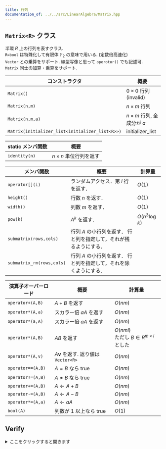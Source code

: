 ```yaml
---
title: 行列
documentation_of: ../../src/LinearAlgebra/Matrix.hpp
---
```


## `Matrix<R>` クラス

半環 $R$ 上の行列を表すクラス. \
`R=bool` は特殊化して有限体 $\mathbb{F}_2$ の意味で用いる. (定数倍高速化) \
`Vector` との乗算をサポート. 線型写像と思って `operotor()` でも記述可.\
`Matrix` 同士の加算・乗算をサポート. 

| コンストラクタ | 概要  |
| ---| --- | 
|`Matrix()`|$0\times 0$ 行列 (invalid)|
|`Matrix(n,m)`|$n\times m$ 行列|
|`Matrix(n,m,a)`|$n\times m$ 行列, 全成分が $a$|
|`Matrix(initializer_list<initializer_list<R>>)`|initializer_list|


| static メンバ関数 | 概要  |
| ---| --- |
|`identity(n)`| $n\times n$ 単位行列を返す |

|  メンバ関数 | 概要  | 計算量  |
| ---| --- | --- |
| `operator[](i)` | ランダムアクセス．第 $i$ 行を返す．| $O(1)$ |
| `height()` | 行数 $n$ を返す．| $O(1)$ |
| `width()` | 列数 $m$ を返す．| $O(1)$ |
| `pow(k)` |  $A^k$ を返す．| $O(n^3\log k)$ |
| `submatrix(rows,cols)` |行列 $A$ の小行列を返す． 行と列を指定して，それが残るようにする． |  |
| `submatrix_rm(rows,cols)` |行列 $A$ の小行列を返す． 行と列を指定して，それを除くようにする． |  |

|  演算子オーバーロード    | 概要  | 計算量  |
| ---| --- | --- |
| `operator+(A,B)` |$A+B$ を返す| $O(nm)$ |
| `operator*(A,a)` |スカラー倍 $aA$ を返す| $O(nm)$ |
| `operator*(a,A)` |スカラー倍 $aA$ を返す| $O(nm)$ |
| `operator*(A,B)` |$AB$ を返す| $O(nml)$ <br> ただし $B\in R^{m\times l}$ とした |
| `operator*(A,v)` |$A\boldsymbol{v}$ を返す. 返り値は `Vector<R>`| $O(nm)$ |
| `operator==(A,B)` |$A=B$ なら true| $O(nm)$ |
| `operator!=(A,B)` |$A\ne B$ なら true| $O(nm)$ |
| `operator+=(A,B)` |$A\leftarrow A+B$| $O(nm)$ |
| `operator-=(A,B)` |$A\leftarrow A-B$| $O(nm)$ |
| `operator*=(A,a)` |$A\leftarrow aA$| $O(nm)$ |
| `bool(A)` |列数が 1 以上なら true| $O(1)$ |


## Verify
<details>
<summary>ここをクリックすると開きます</summary>

- [ ] [AtCoder Beginner Contest 009 D - 漸化式](https://atcoder.jp/contests/abc009/tasks/abc009_4) (bitwise xor and 半環)
- [ ] [AtCoder Regular Contest 027 D - ぴょんぴょんトレーニング](https://atcoder.jp/contests/arc027/tasks/arc027_4) (セグ木(MLギリギリ))
- [ ] [「みんなのプロコン 2019」決勝 D - Dangerous Hopscotch](https://atcoder.jp/contests/yahoo-procon2019-final/tasks/yahoo_procon2019_final_d)
- [ ] [DISCO presents ディスカバリーチャンネル コードコンテスト2019 本戦 D - DISCO!](https://atcoder.jp/contests/ddcc2019-final/tasks/ddcc2019_final_d)
- [ ] [DISCO presents ディスカバリーチャンネル コードコンテスト2020 本戦 B - Hawker on Graph](https://atcoder.jp/contests/ddcc2020-final/tasks/ddcc2020_final_b) (max+の一次関数の加法合成の半環)

</details>